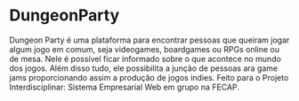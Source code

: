 # DungeonParty
Dungeon Party é uma plataforma para encontrar pessoas que queiram jogar algum jogo em comum, seja videogames, boardgames ou RPGs online ou de mesa. Nele é possível ficar informado sobre o que acontece no mundo dos jogos. Além disso tudo, ele possibilita a junção de pessoas ara game jams proporcionando assim a produção de jogos indies. Feito para o Projeto Interdisciplinar: Sistema Empresarial Web em grupo na FECAP.